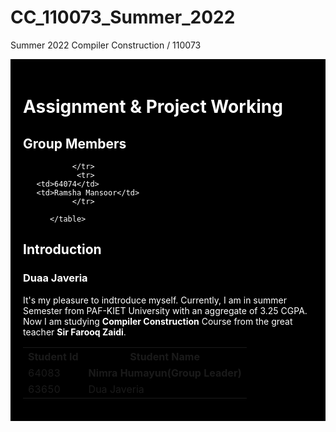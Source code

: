 # CC_110073_Summer_2022

Summer 2022 Compiler Construction / 110073 
<!DOCTYPE html>
<html>
<head>
</head>
<body>
     <div style="background-color:black;color:white;padding:20px;"> 
          <h1>Assignment & Project Working </h1>
     <h2> Group Members </h2>
          <table style="width:100%">
  <tr>
    <th>Student Id</th>
    <th>Student Name</th> 
  </tr>
                <tr>
                     <td>64083</td>
       <td><b>Nimra Humayun(Group Leader)</b></td>
               </tr>
  <tr>
       <td>63650</td>
       <td>Dua Javeria</td>
   
               </tr>
                <tr>
       <td>64074</td>
       <td>Ramsha Mansoor</td>
               </tr>
              
          </table>
   <h2> Introduction </h2>
          <h3> Duaa Javeria </h3>
          <div class="duaa">
          <p> It's my pleasure to indtroduce myself. Currently, I am in summer Semester from PAF-KIET University with an aggregate of 3.25 CGPA. Now I am studying <b>Compiler Construction</b> Course from the great teacher <b>Sir Farooq Zaidi</b>.
          </div>

            

